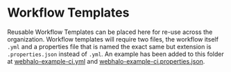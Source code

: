 # Workflow Templates

Reusable Workflow Templates can be placed here for re-use across the organization. Workflow templates will require two files, the workflow itself `.yml` and a properties file that is named the exact same but extension is `.properties.json` instead of `.yml`. An example has been added to this folder at [webhalo-example-ci.yml](webhalo-example-ci.yml) and [webhalo-example-ci.properties.json](webhalo-example-ci.properties.json).
